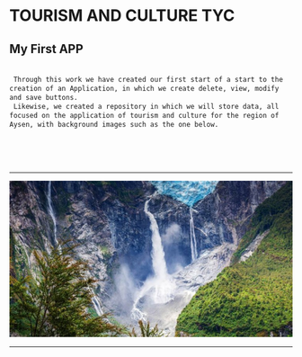  
TOURISM AND CULTURE TYC
 ============
 ## My First APP
 
 
 
 
```

 Through this work we have created our first start of a start to the creation of an Application, in which we create delete, view, modify and save buttons.
 Likewise, we created a repository in which we will store data, all focused on the application of tourism and culture for the region of Aysen, with background images such as the one below.
  
 
 
 
```
--------------------------
<img src="https://github.com/alejandro41/TURISMO-TYC/blob/master/imagenes/1.jpg">

---------------------
